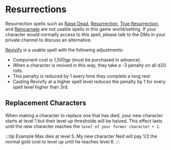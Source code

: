 # Resurrections

Resurrection spells such as [Raise Dead](https://www.dndbeyond.com/spells/raise-dead), [Resurrection](https://www.dndbeyond.com/spells/resurrection), [True Resurrection](https://www.dndbeyond.com/spells/true-resurrection), and [Reincarnate](https://www.dndbeyond.com/spells/reincarnate) are not usable spells in this game world/setting. If your character would normally access to this spell, please talk to the DMs in your private channel to discuss an alternative.

[Revivify](https://www.dndbeyond.com/spells/revivify) is a usable spell with the following adjustments:

- Component cost is 1,500gp (must be purchased in advance).
- When a character is revived in this way, they take a -3 penalty on all d20 rolls.
- This penalty is reduced by 1 every time they complete a long rest.
- Casting Revivify at a higher spell level reduces the penalty by 1 for every spell level higher than 3rd.

## Replacement Characters

When making a character to replace one that has died, your new character starts at level 1 but their level up thresholds will be halved.
This effect lasts until the new character reaches the `level of your former character + 1`.

:::tip Example
Max dies at level 5.
My new character Ned will pay 1/2 the normal gold cost to level up until he reaches level 6.
:::

